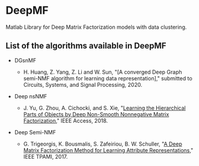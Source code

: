 # DeepMF
Matlab Library for Deep Matrix Factorization models with data clustering.

##  List of the algorithms available in DeepMF

- DGsnMF
  - H. Huang, Z. Yang, Z. Li and W. Sun, "[A converged Deep Graph semi-NMF algorithm for learning
data representation]," submitted to Circuits, Systems, and Signal Processing, 2020.
  
- Deep nsNMF
  - J. Yu, G. Zhou, A. Cichocki, and S. Xie, "[Learning the Hierarchical Parts of Objects by Deep Non-Smooth Nonnegative Matrix Factorization](https://arxiv.org/abs/1803.07226)," IEEE Access, 2018.
    
- Deep Semi-NMF
  - G. Trigeorgis, K. Bousmalis, S. Zafeiriou, B. W. Schuller, "[A Deep Matrix Factorization Method for Learning Attribute Representations](https://ieeexplore.ieee.org/document/7453156)," IEEE TPAMI, 2017.
  
